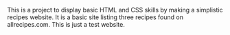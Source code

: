 This is a project to display basic HTML and CSS skills by making a simplistic recipes website.
It is a basic site listing three recipes found on allrecipes.com.
This is just a test website.